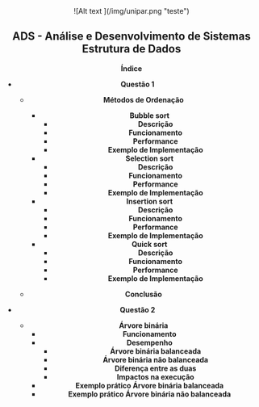 <center> ![Alt text ](/img/unipar.png "teste") 
<div align='center'><b><h2>ADS - Análise e Desenvolvimento de Sistemas
<b><br>Estrutura de Dados</h2></div>







**Índice**

 - Questão 1

    - Métodos de Ordenação
	    - Bubble sort
		    - Descrição
		    - Funcionamento
		    - Performance
		    - Exemplo de Implementação
	    - Selection sort
		    - Descrição
		    - Funcionamento
		    - Performance
		    - Exemplo de Implementação
	    - Insertion sort
		    - Descrição
		    - Funcionamento
		    - Performance
		    - Exemplo de Implementação
	    - Quick sort
		    - Descrição
		    - Funcionamento
		    - Performance
		    - Exemplo de Implementação

	 - Conclusão
		 
- Questão 2

	 - Árvore binária
		 - Funcionamento
		 - Desempenho 
			 - Árvore binária balanceada
			 - Árvore binária não balanceada
			 - Diferença entre as duas
			 - Impactos na execução
		- Exemplo prático Árvore binária balanceada
		- Exemplo prático Árvore binária não balanceada


		  

	  

<!--stackedit_data:
eyJoaXN0b3J5IjpbLTI0Mjk0MTE3MCwtMTEyODEyNjYxNSwxND
MyMzc1NDU4LDE2NzMxMTc0NzIsLTYzNTA4ODA0NCwxNjE5MDgz
MzgyLDE0ODI1NTExMTUsMTE2ODExNjUyLDk5OTI1ODY1NSwtMz
MyNDU1MzYzXX0=
-->